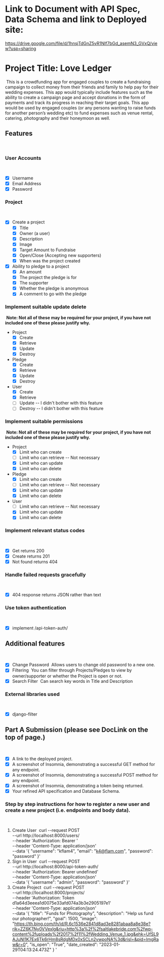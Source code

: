 # Link to Document with API Spec, Data Schema and link to Deployed site:

https://drive.google.com/file/d/1hnsjTdGnZ5vR1NIf7bGd_asemN3_GVxQ/view?usp=sharing

# Project Title: Love Ledger
​
This is a crowdfunding app for engaged couples to create a fundraising campaign to collect money from their friends and family to help pay for their wedding expenses. This app would typically include features such as the ability to create a campaign page and accept donations in the form of payments and track its progress in reaching their target goals. This app would be used by engaged couples (or any persons wanting to raise funds for another person’s wedding etc) to fund expenses such as venue rental, catering, photography and their honeymoon as well.
​
## Features
​
### User Accounts
​
- [X] Username
- [X] Email Address
- [X] Password
​
### Project
​
- [X] Create a project
  - [X] Title
  - [X] Owner (a user)
  - [X] Description
  - [X] Image
  - [X] Target Amount to Fundraise
  - [X] Open/Close (Accepting new supporters)
  - [X] When was the project created

- [X] Ability to pledge to a project
  - [X] An amount
  - [X] The project the pledge is for
  - [X] The supporter
  - [X] Whether the pledge is anonymous
  - [X] A comment to go with the pledge
  
### Implement suitable update delete
​
**Note: Not all of these may be required for your project, if you have not included one of these please justify why.**
​
- Project
  - [X] Create
  - [X] Retrieve
  - [X] Update
  - [X] Destroy
- Pledge
  - [X] Create
  - [X] Retrieve
  - [X] Update
  - [X] Destroy
- User
  - [X] Create
  - [X] Retrieve
  - [ ] Update -- I didn't bother with this feature
  - [ ] Destroy -- I didn't bother with this feature
​
### Implement suitable permissions
​
**Note: Not all of these may be required for your project, if you have not included one of these please justify why.**
​
- Project
  - [X] Limit who can create
  - [ ] Limit who can retrieve -- Not necessary
  - [X] Limit who can update
  - [X] Limit who can delete
- Pledge
  - [X] Limit who can create
  - [ ] Limit who can retrieve -- Not necessary
  - [X] Limit who can update
  - [X] Limit who can delete
- User
  - [ ] Limit who can retrieve -- Not necessary
  - [X] Limit who can update
  - [X] Limit who can delete
​
### Implement relevant status codes
​
- [x] Get returns 200
- [x] Create returns 201
- [x] Not found returns 404
​
### Handle failed requests gracefully 
​
- [X] 404 response returns JSON rather than text
​
### Use token authentication
​
- [X] implement /api-token-auth/
​
## Additional features
​
- [X] Change Password
​
Allows users to change old password to a new one.
​
- [X] Filtering
​
You can filter through Projects/Pledges to view by owner/supporter or whether the Project is open or not.
​
- [X] Search Filter
​
Can search key words in Title and Description
​
### External libraries used
​
- [X] django-filter
​
​
## Part A Submission (please see DocLink on the top of page.)
​
- [X] A link to the deployed project.
- [x] A screenshot of Insomnia, demonstrating a successful GET method for any endpoint.
- [x] A screenshot of Insomnia, demonstrating a successful POST method for any endpoint.
- [x] A screenshot of Insomnia, demonstrating a token being returned.
- [x] Your refined API specification and Database Schema.
​
### Step by step instructions for how to register a new user and create a new project (i.e. endpoints and body data).
​
1. Create User
​
curl --request POST \
  --url http://localhost:8000/users/ \
  --header 'Authorization: Bearer ' \
  --header 'Content-Type: application/json' \
  --data '{
	"username": "kflam4",
	"email": "k4@flam.com",
	"password": "password"
}'
​
2. Sign in User
​
curl --request POST \
  --url http://localhost:8000/api-token-auth/ \
  --header 'Authorization: Bearer undefined' \
  --header 'Content-Type: application/json' \
  --data '{
	"username": "admin",
  "password": "password"
}'
​
3. Create Project
​
curl --request POST \
  --url http://localhost:8000/projects/ \
  --header 'Authorization: Token d1a64d3eeea1d0075e33afd074a3b3e2905197e1' \
  --header 'Content-Type: application/json' \
  --data '{
	"title": "Funds for Photography",
	"description": "Help us fund our photographer!",
	"goal": 1500,
	"image": "https://th.bing.com/th/id/R.6c1536e2841d8ad3e8281abaa8a8e38e?rik=ZZ6K7Ny0VVexlg&riu=http%3a%2f%2fsaltlakebride.com%2fwp-content%2fuploads%2f2017%2f11%2fWedding_Venue_1.jpg&ehk=UfSL9AJuNl1K7Ex6Tk6rHm8sRdgMDx0xSCLn2vwpoNA%3d&risl=&pid=ImgRaw&r=0",
	"is_open": "True",
	"date_created": "2023-01-29T04:13:24.473Z"
}
'